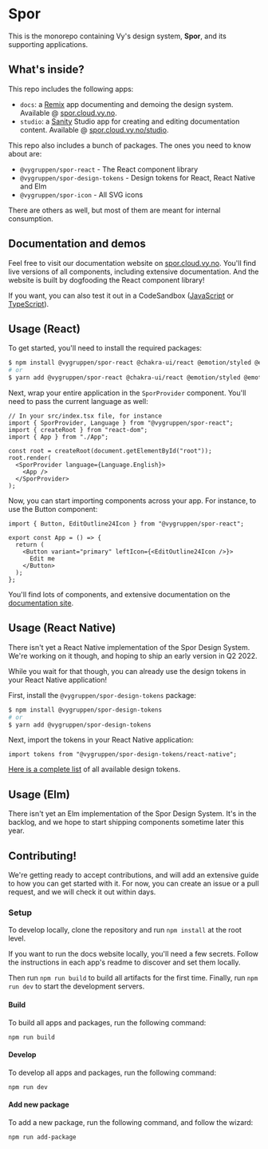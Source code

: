 # Spor

This is the monorepo containing Vy's design system, **Spor**, and its supporting applications.

## What's inside?

This repo includes the following apps:

- `docs`: a [Remix](https://remix.run) app documenting and demoing the design system. Available @ [spor.cloud.vy.no](https://spor.cloud.vy.no).
- `studio`: a [Sanity](https://sanity.io) Studio app for creating and editing documentation content. Available @ [spor.cloud.vy.no/studio](https://spor.cloud.vy.no/studio).

This repo also includes a bunch of packages. The ones you need to know about are:

- `@vygruppen/spor-react` - The React component library
- `@vygruppen/spor-design-tokens` - Design tokens for React, React Native and Elm
- `@vygruppen/spor-icon` - All SVG icons

There are others as well, but most of them are meant for internal consumption.

## Documentation and demos

Feel free to visit our documentation website on [spor.cloud.vy.no](https://spor.cloud.vy.no). You'll find live versions of all components, including extensive documentation. And the website is built by dogfooding the React component library!

If you want, you can also test it out in a CodeSandbox ([JavaScript](https://codesandbox.io/s/spor-react-template-4q3uwc?file=/src/index.js) or [TypeScript](https://codesandbox.io/s/spor-react-typescript-template-wej0dq)).

## Usage (React)

To get started, you'll need to install the required packages:

```bash
$ npm install @vygruppen/spor-react @chakra-ui/react @emotion/styled @emotion/react framer-motion
# or
$ yarn add @vygruppen/spor-react @chakra-ui/react @emotion/styled @emotion/react framer-motion
```

Next, wrap your entire application in the `SporProvider` component. You'll need to pass the current language as well:

```tsx
// In your src/index.tsx file, for instance
import { SporProvider, Language } from "@vygruppen/spor-react";
import { createRoot } from "react-dom";
import { App } from "./App";

const root = createRoot(document.getElementById("root"));
root.render(
  <SporProvider language={Language.English}>
    <App />
  </SporProvider>
);
```

Now, you can start importing components across your app. For instance, to use the Button component:

```tsx
import { Button, EditOutline24Icon } from "@vygruppen/spor-react";

export const App = () => {
  return (
    <Button variant="primary" leftIcon={<EditOutline24Icon />}>
      Edit me
    </Button>
  );
};
```

You'll find lots of components, and extensive documentation on the [documentation site](https://spor.cloud.vy.no/komponenter).

## Usage (React Native)

There isn't yet a React Native implementation of the Spor Design System. We're working on it though, and hoping to ship an early version in Q2 2022.

While you wait for that though, you can already use the design tokens in your React Native application!

First, install the `@vygruppen/spor-design-tokens` package:

```bash
$ npm install @vygruppen/spor-design-tokens
# or
$ yarn add @vygruppen/spor-design-tokens
```

Next, import the tokens in your React Native application:

```tsx
import tokens from "@vygruppen/spor-design-tokens/react-native";
```

[Here is a complete list](https://spor.cloud.vy.no/ressurser/design-tokens) of all available design tokens.

## Usage (Elm)

There isn't yet an Elm implementation of the Spor Design System. It's in the backlog, and we hope to start shipping components sometime later this year.

## Contributing!

We're getting ready to accept contributions, and will add an extensive guide to how you can get started with it. For now, you can create an issue or a pull request, and we will check it out within days.

### Setup

To develop locally, clone the repository and run `npm install` at the root level.

If you want to run the docs website locally, you'll need a few secrets. Follow the instructions in each app's readme to discover and set them locally.

Then run `npm run build` to build all artifacts for the first time. Finally, run `npm run dev` to start the development servers.

#### Build

To build all apps and packages, run the following command:

```
npm run build
```

#### Develop

To develop all apps and packages, run the following command:

```
npm run dev
```

#### Add new package

To add a new package, run the following command, and follow the wizard:

```
npm run add-package
```
